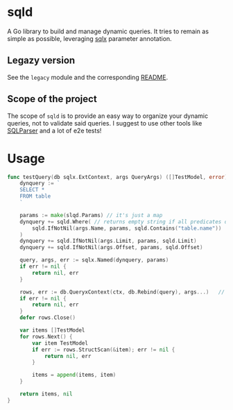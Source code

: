# sqld
A Go library to build and manage dynamic queries.
It tries to remain as simple as possible, leveraging [sqlx](https://github.com/jmoiron/sqlx) parameter annotation.

## Legazy version
See the `legacy` module and the corresponding [README](legacy/README.md).

## Scope of the project
The scope of `sqld` is to provide an easy way to organize your dynamic queries, not to validate said queries.
I suggest to use other tools like [SQLParser](https://github.com/blastrain/vitess-sqlparser) and a lot of e2e tests!

# Usage
```go
func testQuery(db sqlx.ExtContext, args QueryArgs) ([]TestModel, error) {
	dynquery := `
	SELECT *
	FROM table
	`

	params := make(slqd.Params)	// it's just a map
	dynquery += sqld.Where(	// returns empty string if all predicates don't evaluate
		sqld.IfNotNil(args.Name, params, sqld.Contains("table.name"))
	)
	dynquery += sqld.IfNotNil(args.Limit, params, sqld.Limit)
	dynquery += sqld.IfNotNil(args.Offset, params, sqld.Offset)

	query, args, err := sqlx.Named(dynquery, params)
	if err != nil {
		return nil, err
	}

	rows, err := db.QueryxContext(ctx, db.Rebind(query), args...)	// use Rebind() with postgres
	if err != nil {
		return nil, err
	}
	defer rows.Close()

	var items []TestModel
	for rows.Next() {
		var item TestModel
		if err := rows.StructScan(&item); err != nil {
			return nil, err
		}

		items = append(items, item)
	}

	return items, nil
}
```
